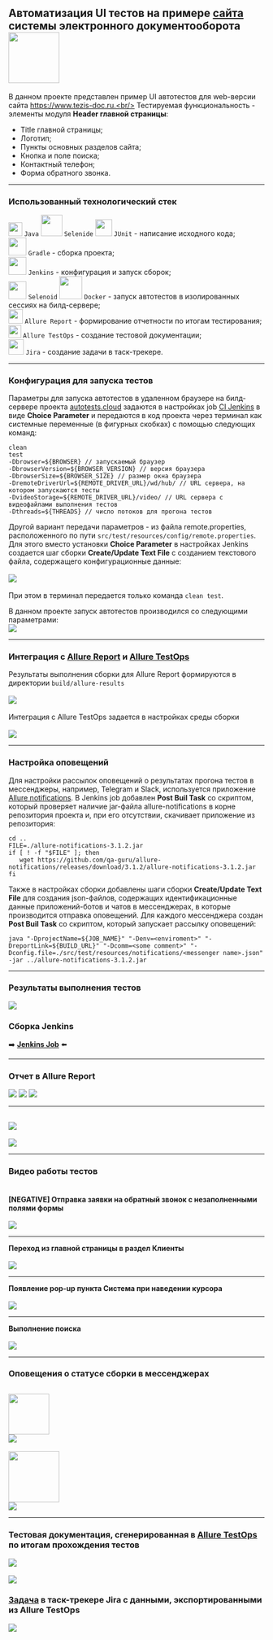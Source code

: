 ## Автоматизация UI тестов на примере [сайта](https://www.tezis-doc.ru/) системы электронного документооборота <img src="src/test/resources/images/logos/tezis.svg" width="100" />
В данном проекте представлен пример UI автотестов для web-версии сайта https://www.tezis-doc.ru.<br/>
Тестируемая функциональность - элементы модуля **Header главной страницы**:
- Title главной страницы;
- Логотип;
- Пункты основных разделов сайта;
- Кнопка и поле поиска;
- Контактный телефон;
- Форма обратного звонка.
---
### Использованный технологический стек
<img src="src/test/resources/images/logos/java.svg" width="27" /> `Java` 
<img src="src/test/resources/images/logos/selenide.svg" width="42" /> `Selenide` 
<img src="src/test/resources/images/logos/junit.svg" width="33" /> `JUnit` - написание исходного кода;<br/>
<img src="src/test/resources/images/logos/gradle.svg" width="35" height="35" /> `Gradle` - сборка проекта;<br/>
<img src="src/test/resources/images/logos/jenkins.svg" width="35" height="35" /> `Jenkins` - конфигурация и запуск сборок;<br/>
<img src="src/test/resources/images/logos/selenoid.svg" width="35" /> `Selenoid` 
<img src="src/test/resources/images/logos/docker.svg" width="45" /> `Docker` - запуск автотестов в изолированных сессиях на билд-сервере;<br/>
<img src="src/test/resources/images/logos/allure.svg" width="28" /> `Allure Report` - формирование отчетности по итогам тестирования;<br/>
<img src="src/test/resources/images/logos/allure_testops.svg" width="24.5" /> `Allure TestOps` - создание тестовой документации;<br/>
<img src="src/test/resources/images/logos/jira.svg" width="30" /> `Jira` - создание задачи в таск-трекере.


---
### Конфигурация для запуска тестов
Параметры для запуска автотестов в удаленном браузере на билд-сервере проекта [autotests.cloud](https://selenoid.autotests.cloud/) задаются в настройках job [CI Jenkins](https://jenkins.autotests.cloud/) в виде **Choice Parameter** и передаются в код проекта через терминал как системные переменные (в фигурных скобках) с помощью следующих команд:

```
clean
test
-Dbrowser=${BROWSER} // запускаемый браузер
-DbrowserVersion=${BROWSER_VERSION} // версия браузера
-DbrowserSize=${BROWSER_SIZE} // размер окна браузера
-DremoteDriverUrl=${REMOTE_DRIVER_URL}/wd/hub/ // URL сервера, на котором запускаются тесты
-DvideoStorage=${REMOTE_DRIVER_URL}/video/ // URL сервера с видеофайлами выполнения тестов
-Dthreads=${THREADS} // число потоков для прогона тестов
```
Другой вариант передачи параметров - из файла remote.properties, расположенного по пути `src/test/resources/config/remote.properties`. Для этого вместо установки **Choice Parameter** в настройках Jenkins создается шаг сборки **Create/Update Text File** с созданием текстового файла, содержащего конфигурационные данные:<br/><br/>
![](src/test/resources/images/screenshots/remote_properties.png)<br/><br/>
При этом в терминал передается только команда `clean test`.


В данном проекте запуск автотестов производился со следующими параметрами:<br/>
![](src/test/resources/images/screenshots/build_params.png)

---
### Интеграция с [Allure Report](https://docs.qameta.io/allure-report/) и [Allure TestOps](https://docs.qameta.io/allure-testops/)
Результаты выполнения сборки для Allure Report формируются в директории `build/allure-results`<br/><br/>
![](src/test/resources/images/screenshots/allure_task.png)<br/><br/>
Интеграция с Allure TestOps задается в настройках среды сборки<br/><br/>
![](src/test/resources/images/screenshots/allure-server.png)

---
### Настройка оповещений
Для настройки рассылок оповещений о результатах прогона тестов в мессенджеры, например, Telegram и Slack, используется приложение [Allure notifications](https://github.com/qa-guru/allure-notifications). В Jenkins job добавлен **Post Buil Task** со скриптом, который проверяет наличие jar-файла allure-notifications в корне репозитория проекта и, при его отсутствии, скачивает приложение из репозитория:
```
cd ..
FILE=./allure-notifications-3.1.2.jar
if [ ! -f "$FILE" ]; then
   wget https://github.com/qa-guru/allure-notifications/releases/download/3.1.2/allure-notifications-3.1.2.jar
fi
```
Также в настройках сборки добавлены шаги сборки **Create/Update Text File** для создания json-файлов, содержащих идентификационные данные приложений-ботов и чатов в мессенджерах, в которые производится отправка оповещений. Для каждого мессенджера создан **Post Buil Task** со скриптом, который запускает рассылку оповещений:

```
java "-DprojectName=${JOB_NAME}" "-Denv=<enviroment>" "-DreportLink=${BUILD_URL}" "-Dcomm=<some comment>" "-Dconfig.file=./src/test/resources/notifications/<messenger name>.json" -jar ../allure-notifications-3.1.2.jar
```
---
### Результаты выполнения тестов


![](src/test/resources/images/logos/build.svg)
### Сборка Jenkins
:arrow_right: [**Jenkins Job**](https://jenkins.autotests.cloud/job/08-WakeUpTheo-Tezis/) :arrow_left:

---
### Отчет в Allure Report
![](src/test/resources/images/screenshots/allure_3.png)
![](src/test/resources/images/screenshots/allure_4.png)
![](src/test/resources/images/screenshots/allure_5.png)

---
![](src/test/resources/images/screenshots/allure_1.png)
---
![](src/test/resources/images/screenshots/allure_2.png)

---
### Видео работы тестов<br/><br/>
**[NEGATIVE] Отправка заявки на обратный звонок с незаполненными полями формы**<br/><br/>
![](src/test/resources/images/attachs/blank_callback_form.gif)

---
**Переход из главной страницы в раздел Клиенты**<br/><br/>
![](src/test/resources/images/attachs/go_to_link.gif)

---
**Появление pop-up пункта Система при наведении курсора**<br/><br/>
![](src/test/resources/images/attachs/popup.gif)

---
**Выполнение поиска**<br/><br/>
![](src/test/resources/images/attachs/search.gif)

---
### Оповещения о статусе сборки в мессенджерах
<img src="src/test/resources/images/logos/slack.svg" width="80" /><br/>
![](src/test/resources/images/screenshots/slack_notice.png)
---
<img src="src/test/resources/images/logos/telegram.svg" width="100" /><br/>
![](src/test/resources/images/screenshots/telegram_notice.png)

---
### Тестовая документация, сгенерированная в [Allure TestOps](https://allure.autotests.cloud/project/670/dashboards) по итогам прохождения тестов
![](src/test/resources/images/screenshots/allure_testops_1.png)<br/><br/>
![](src/test/resources/images/screenshots/allure_testops_2.png)

### [Задача](https://jira.autotests.cloud/browse/HOMEWORK-293) в таск-трекере Jira с данными, экспортированными из Allure TestOps
![](src/test/resources/images/screenshots/jira_task.png)
